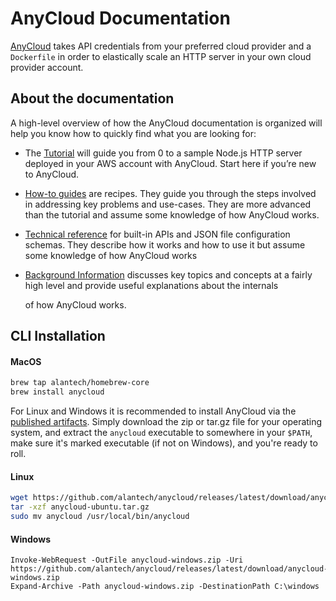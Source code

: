 # AnyCloud Documentation

[AnyCloud](https://github.com/alantech/anycloud/blob/main/README.md) takes API credentials from your preferred cloud provider and a `Dockerfile` in order to elastically scale an HTTP server in your own cloud provider account.

## About the documentation

A high-level overview of how the AnyCloud documentation is organized will help you know how to quickly find what you are looking for:

* The [Tutorial](tutorial.md) will guide you from 0 to a sample Node.js HTTP server deployed in your AWS account with AnyCloud. Start here if you’re new to AnyCloud.
* [How-to guides](how-to-guides/) are recipes. They guide you through the steps involved in addressing key problems and use-cases. They are more advanced than the tutorial and assume some knowledge of how AnyCloud works.
* [Technical reference](technical-reference/) for built-in APIs and JSON file configuration schemas. They describe how it works and how to use it but assume some knowledge of how AnyCloud works
* [Background Information](background-information/) discusses key topics and concepts at a fairly high level and provide useful explanations about the internals

  of how AnyCloud works.

## CLI Installation

#### MacOS

```bash
brew tap alantech/homebrew-core
brew install anycloud
```

For Linux and Windows it is recommended to install AnyCloud via the [published artifacts](https://github.com/alantech/anycloud/releases/latest). Simply download the zip or tar.gz file for your operating system, and extract the `anycloud` executable to somewhere in your `$PATH`, make sure it's marked executable \(if not on Windows\), and you're ready to roll.

#### Linux

```bash
wget https://github.com/alantech/anycloud/releases/latest/download/anycloud-ubuntu.tar.gz
tar -xzf anycloud-ubuntu.tar.gz
sudo mv anycloud /usr/local/bin/anycloud
```

#### Windows

```text
Invoke-WebRequest -OutFile anycloud-windows.zip -Uri https://github.com/alantech/anycloud/releases/latest/download/anycloud-windows.zip
Expand-Archive -Path anycloud-windows.zip -DestinationPath C:\windows
```

